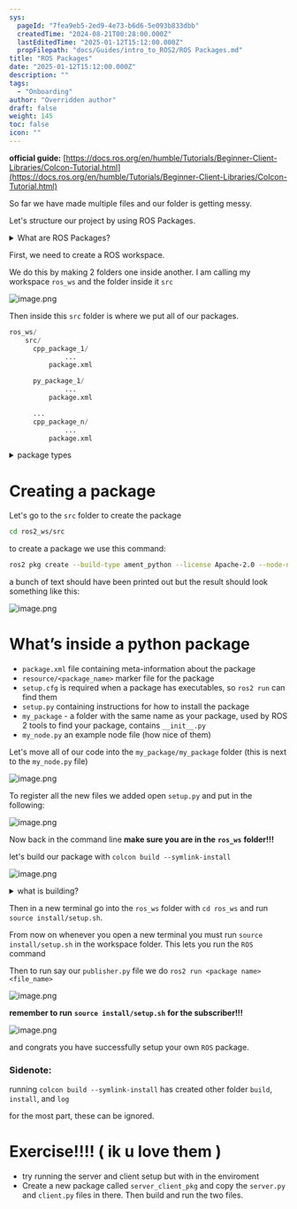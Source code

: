 ```yaml
---
sys:
  pageId: "7fea9eb5-2ed9-4e73-b6d6-5e093b833dbb"
  createdTime: "2024-08-21T00:28:00.000Z"
  lastEditedTime: "2025-01-12T15:12:00.000Z"
  propFilepath: "docs/Guides/intro_to_ROS2/ROS Packages.md"
title: "ROS Packages"
date: "2025-01-12T15:12:00.000Z"
description: ""
tags:
  - "Onboarding"
author: "Overridden author"
draft: false
weight: 145
toc: false
icon: ""
---
```


**official guide:** [https://docs.ros.org/en/humble/Tutorials/Beginner-Client-Libraries/Colcon-Tutorial.html](https://docs.ros.org/en/humble/Tutorials/Beginner-Client-Libraries/Colcon-Tutorial.html)

So far we have made multiple files and our folder is getting messy.

Let's structure our project by using ROS Packages.

<details>

<summary>What are ROS Packages?</summary>

ROS Packages are, as the name implies, packages of code that are highly sharable between ROS developers.

They consist of a folder, `package.xml` file, and source code

```python
      cpp_package_1/
		      ... imagine much code files here ..
          package.xml
```

</details>

First, we need to create a ROS workspace.

We do this by making 2 folders one inside another. I am calling my workspace `ros_ws` and the folder inside it `src`

![image.png](https://prod-files-secure.s3.us-west-2.amazonaws.com/d518164a-d88e-44d1-a4ee-3adb3bd8bce0/70706947-fd18-4537-a67b-e12946812d31/image.png?X-Amz-Algorithm=AWS4-HMAC-SHA256&X-Amz-Content-Sha256=UNSIGNED-PAYLOAD&X-Amz-Credential=ASIAZI2LB466RTSL42LN%2F20250624%2Fus-west-2%2Fs3%2Faws4_request&X-Amz-Date=20250624T230834Z&X-Amz-Expires=3600&X-Amz-Security-Token=IQoJb3JpZ2luX2VjED4aCXVzLXdlc3QtMiJIMEYCIQDrJc6pZuRdvlgf6SEIpb9rZc8pFxi2EGRWC6Qa%2BjXu0gIhAMwuzb4Xunf84Plgc2yLWtAWfPokh0MsWI1oGjjDl7beKv8DCDcQABoMNjM3NDIzMTgzODA1IgwgIatHRgl8IcOgkQkq3AM2Pr%2FBJNmmlxo5Qrr3ft7f%2FI6DFBVdzTECOs%2B9SBOBQvSnbMHxH9KsVVzsDjXzjzBc9CaZ5rumPvBJ7xbFPZtbVWLxoZ7a7bgUW34UwOKA6rhczI6rDJwv7VH6HXZ6BigGTdjiHPV2y2sVAwmuOPUeb9XOxP4krhLNvSHCFOA9twOn%2Fq2S0mkFp884PUBvWId%2BU8dCOkLhIiDm5b7xUj6fcyhxi3ajPa3nv0gZqAqgSShMRkcsUAq6slF5bFA9YR0kKiKsJ8xVwWAPqycRSdYzy3clp55AJVqOxlTElvwUknHY5kouL2tJTDgIfBCh0eW5I%2BYKR24ZPFKJK5CaN6yLUowaxECCMqbbQcKiYxJI2i6dyiMFNhJOUezoaYsoUtPZxrfXPLE%2FQ8HrcrOHGdgeDfaIqv5CbG7OKL7HsHPzpjYJj89zcsSLqu2S0riS%2B%2B4WGddOfX5iiPqNtyBgZp4DeVyxvgX%2FMBL%2BUoEk%2FG0UwI6pwBw5Jdal3PbMNzWxdz%2Fn87l%2BmS8CkkSCP3qCWTwESi1RWi0t7nFUIXlXm%2B8LwmpeKDMglomGa0xUyeIY9YNuHVYsvcJ%2FauMx7EEmTWhiDX%2BKXzA4FibEsCF3evUjUEa54ytzXyGD3fVv%2FjD2t%2BzCBjqkAQj1UpdraB8xQrZWW0iWGmQEobePktzz93srp7Wi6m57%2BHzJ7QUNmDGDxHWQUjcANIdgwOpvY%2F9ohs%2BJV4GjFj%2B79%2F6a349FcwvO3YdaS%2FzAXAJW1ZOr0z%2BehyMCp9I%2Fbzkv5UQPlC5GY%2FIKMu3iuaJv2aAsQ0tzy9LoqbOVNWMJCL0ltFmaJj%2BD91fvsQaAnh4FAlKQ9Y6uHJrmogugfUdySU21&X-Amz-Signature=1af913b9b66427b58b0cf6c72e84a187adc01b33d39faff5662d0aaee68757f0&X-Amz-SignedHeaders=host&x-amz-checksum-mode=ENABLED&x-id=GetObject)

Then inside this `src` folder is where we put all of our packages.

```python
ros_ws/
    src/
      cpp_package_1/
		      ...
          package.xml

      py_package_1/
		      ...
          package.xml

      ...
      cpp_package_n/
		      ...
          package.xml

```

<details>

<summary>package types</summary>

packages can be either `C++` or python.

the intern file structure is different for each but for this guide we will stick to creating python packages

</details>

# Creating a package

Let's go to the `src` folder to create the package

```bash
cd ros2_ws/src
```

to create a package we use this command:

```bash
ros2 pkg create --build-type ament_python --license Apache-2.0 --node-name my_node my_package
```

a bunch of text should have been printed out but the result should look something like this:

![image.png](https://prod-files-secure.s3.us-west-2.amazonaws.com/d518164a-d88e-44d1-a4ee-3adb3bd8bce0/e6cf1e3f-8512-4a3e-b131-079f800bf3e8/image.png?X-Amz-Algorithm=AWS4-HMAC-SHA256&X-Amz-Content-Sha256=UNSIGNED-PAYLOAD&X-Amz-Credential=ASIAZI2LB466RTSL42LN%2F20250624%2Fus-west-2%2Fs3%2Faws4_request&X-Amz-Date=20250624T230834Z&X-Amz-Expires=3600&X-Amz-Security-Token=IQoJb3JpZ2luX2VjED4aCXVzLXdlc3QtMiJIMEYCIQDrJc6pZuRdvlgf6SEIpb9rZc8pFxi2EGRWC6Qa%2BjXu0gIhAMwuzb4Xunf84Plgc2yLWtAWfPokh0MsWI1oGjjDl7beKv8DCDcQABoMNjM3NDIzMTgzODA1IgwgIatHRgl8IcOgkQkq3AM2Pr%2FBJNmmlxo5Qrr3ft7f%2FI6DFBVdzTECOs%2B9SBOBQvSnbMHxH9KsVVzsDjXzjzBc9CaZ5rumPvBJ7xbFPZtbVWLxoZ7a7bgUW34UwOKA6rhczI6rDJwv7VH6HXZ6BigGTdjiHPV2y2sVAwmuOPUeb9XOxP4krhLNvSHCFOA9twOn%2Fq2S0mkFp884PUBvWId%2BU8dCOkLhIiDm5b7xUj6fcyhxi3ajPa3nv0gZqAqgSShMRkcsUAq6slF5bFA9YR0kKiKsJ8xVwWAPqycRSdYzy3clp55AJVqOxlTElvwUknHY5kouL2tJTDgIfBCh0eW5I%2BYKR24ZPFKJK5CaN6yLUowaxECCMqbbQcKiYxJI2i6dyiMFNhJOUezoaYsoUtPZxrfXPLE%2FQ8HrcrOHGdgeDfaIqv5CbG7OKL7HsHPzpjYJj89zcsSLqu2S0riS%2B%2B4WGddOfX5iiPqNtyBgZp4DeVyxvgX%2FMBL%2BUoEk%2FG0UwI6pwBw5Jdal3PbMNzWxdz%2Fn87l%2BmS8CkkSCP3qCWTwESi1RWi0t7nFUIXlXm%2B8LwmpeKDMglomGa0xUyeIY9YNuHVYsvcJ%2FauMx7EEmTWhiDX%2BKXzA4FibEsCF3evUjUEa54ytzXyGD3fVv%2FjD2t%2BzCBjqkAQj1UpdraB8xQrZWW0iWGmQEobePktzz93srp7Wi6m57%2BHzJ7QUNmDGDxHWQUjcANIdgwOpvY%2F9ohs%2BJV4GjFj%2B79%2F6a349FcwvO3YdaS%2FzAXAJW1ZOr0z%2BehyMCp9I%2Fbzkv5UQPlC5GY%2FIKMu3iuaJv2aAsQ0tzy9LoqbOVNWMJCL0ltFmaJj%2BD91fvsQaAnh4FAlKQ9Y6uHJrmogugfUdySU21&X-Amz-Signature=70503aad54daee455368382e1e8599efacc3199fb3061c4dd49f91e1960c2bbf&X-Amz-SignedHeaders=host&x-amz-checksum-mode=ENABLED&x-id=GetObject)

# What’s inside a python package

- `package.xml` file containing meta-information about the package
- `resource/<package_name>` marker file for the package
- `setup.cfg` is required when a package has executables, so `ros2 run` can find them
- `setup.py` containing instructions for how to install the package
- `my_package` - a folder with the same name as your package, used by ROS 2 tools to find your package, contains `__init__.py`
- `my_node.py` an example node file (how nice of them)

Let's move all of our code into the `my_package/my_package` folder (this is next to the `my_node.py` file)

![image.png](https://prod-files-secure.s3.us-west-2.amazonaws.com/d518164a-d88e-44d1-a4ee-3adb3bd8bce0/9ce58f11-0da9-4d3e-b86d-506a9685d378/image.png?X-Amz-Algorithm=AWS4-HMAC-SHA256&X-Amz-Content-Sha256=UNSIGNED-PAYLOAD&X-Amz-Credential=ASIAZI2LB466RTSL42LN%2F20250624%2Fus-west-2%2Fs3%2Faws4_request&X-Amz-Date=20250624T230834Z&X-Amz-Expires=3600&X-Amz-Security-Token=IQoJb3JpZ2luX2VjED4aCXVzLXdlc3QtMiJIMEYCIQDrJc6pZuRdvlgf6SEIpb9rZc8pFxi2EGRWC6Qa%2BjXu0gIhAMwuzb4Xunf84Plgc2yLWtAWfPokh0MsWI1oGjjDl7beKv8DCDcQABoMNjM3NDIzMTgzODA1IgwgIatHRgl8IcOgkQkq3AM2Pr%2FBJNmmlxo5Qrr3ft7f%2FI6DFBVdzTECOs%2B9SBOBQvSnbMHxH9KsVVzsDjXzjzBc9CaZ5rumPvBJ7xbFPZtbVWLxoZ7a7bgUW34UwOKA6rhczI6rDJwv7VH6HXZ6BigGTdjiHPV2y2sVAwmuOPUeb9XOxP4krhLNvSHCFOA9twOn%2Fq2S0mkFp884PUBvWId%2BU8dCOkLhIiDm5b7xUj6fcyhxi3ajPa3nv0gZqAqgSShMRkcsUAq6slF5bFA9YR0kKiKsJ8xVwWAPqycRSdYzy3clp55AJVqOxlTElvwUknHY5kouL2tJTDgIfBCh0eW5I%2BYKR24ZPFKJK5CaN6yLUowaxECCMqbbQcKiYxJI2i6dyiMFNhJOUezoaYsoUtPZxrfXPLE%2FQ8HrcrOHGdgeDfaIqv5CbG7OKL7HsHPzpjYJj89zcsSLqu2S0riS%2B%2B4WGddOfX5iiPqNtyBgZp4DeVyxvgX%2FMBL%2BUoEk%2FG0UwI6pwBw5Jdal3PbMNzWxdz%2Fn87l%2BmS8CkkSCP3qCWTwESi1RWi0t7nFUIXlXm%2B8LwmpeKDMglomGa0xUyeIY9YNuHVYsvcJ%2FauMx7EEmTWhiDX%2BKXzA4FibEsCF3evUjUEa54ytzXyGD3fVv%2FjD2t%2BzCBjqkAQj1UpdraB8xQrZWW0iWGmQEobePktzz93srp7Wi6m57%2BHzJ7QUNmDGDxHWQUjcANIdgwOpvY%2F9ohs%2BJV4GjFj%2B79%2F6a349FcwvO3YdaS%2FzAXAJW1ZOr0z%2BehyMCp9I%2Fbzkv5UQPlC5GY%2FIKMu3iuaJv2aAsQ0tzy9LoqbOVNWMJCL0ltFmaJj%2BD91fvsQaAnh4FAlKQ9Y6uHJrmogugfUdySU21&X-Amz-Signature=05ae906b7f9f0e0af77535147a47edd1520f4f3cd6e987a43a3485327dc2975c&X-Amz-SignedHeaders=host&x-amz-checksum-mode=ENABLED&x-id=GetObject)

To register all the new files we added open `setup.py` and put in the following:

![image.png](https://prod-files-secure.s3.us-west-2.amazonaws.com/d518164a-d88e-44d1-a4ee-3adb3bd8bce0/1cd7c262-4cae-4496-9d75-c178537d24a2/image.png?X-Amz-Algorithm=AWS4-HMAC-SHA256&X-Amz-Content-Sha256=UNSIGNED-PAYLOAD&X-Amz-Credential=ASIAZI2LB466RTSL42LN%2F20250624%2Fus-west-2%2Fs3%2Faws4_request&X-Amz-Date=20250624T230834Z&X-Amz-Expires=3600&X-Amz-Security-Token=IQoJb3JpZ2luX2VjED4aCXVzLXdlc3QtMiJIMEYCIQDrJc6pZuRdvlgf6SEIpb9rZc8pFxi2EGRWC6Qa%2BjXu0gIhAMwuzb4Xunf84Plgc2yLWtAWfPokh0MsWI1oGjjDl7beKv8DCDcQABoMNjM3NDIzMTgzODA1IgwgIatHRgl8IcOgkQkq3AM2Pr%2FBJNmmlxo5Qrr3ft7f%2FI6DFBVdzTECOs%2B9SBOBQvSnbMHxH9KsVVzsDjXzjzBc9CaZ5rumPvBJ7xbFPZtbVWLxoZ7a7bgUW34UwOKA6rhczI6rDJwv7VH6HXZ6BigGTdjiHPV2y2sVAwmuOPUeb9XOxP4krhLNvSHCFOA9twOn%2Fq2S0mkFp884PUBvWId%2BU8dCOkLhIiDm5b7xUj6fcyhxi3ajPa3nv0gZqAqgSShMRkcsUAq6slF5bFA9YR0kKiKsJ8xVwWAPqycRSdYzy3clp55AJVqOxlTElvwUknHY5kouL2tJTDgIfBCh0eW5I%2BYKR24ZPFKJK5CaN6yLUowaxECCMqbbQcKiYxJI2i6dyiMFNhJOUezoaYsoUtPZxrfXPLE%2FQ8HrcrOHGdgeDfaIqv5CbG7OKL7HsHPzpjYJj89zcsSLqu2S0riS%2B%2B4WGddOfX5iiPqNtyBgZp4DeVyxvgX%2FMBL%2BUoEk%2FG0UwI6pwBw5Jdal3PbMNzWxdz%2Fn87l%2BmS8CkkSCP3qCWTwESi1RWi0t7nFUIXlXm%2B8LwmpeKDMglomGa0xUyeIY9YNuHVYsvcJ%2FauMx7EEmTWhiDX%2BKXzA4FibEsCF3evUjUEa54ytzXyGD3fVv%2FjD2t%2BzCBjqkAQj1UpdraB8xQrZWW0iWGmQEobePktzz93srp7Wi6m57%2BHzJ7QUNmDGDxHWQUjcANIdgwOpvY%2F9ohs%2BJV4GjFj%2B79%2F6a349FcwvO3YdaS%2FzAXAJW1ZOr0z%2BehyMCp9I%2Fbzkv5UQPlC5GY%2FIKMu3iuaJv2aAsQ0tzy9LoqbOVNWMJCL0ltFmaJj%2BD91fvsQaAnh4FAlKQ9Y6uHJrmogugfUdySU21&X-Amz-Signature=33996c086358465e72e27a7040203a794e8e98ef81220d5066e64e70f57723c0&X-Amz-SignedHeaders=host&x-amz-checksum-mode=ENABLED&x-id=GetObject)

Now back in the command line **make sure you are in the** **`ros_ws`** **folder!!!**

let's build our package with `colcon build --symlink-install`

![image.png](https://prod-files-secure.s3.us-west-2.amazonaws.com/d518164a-d88e-44d1-a4ee-3adb3bd8bce0/2f2a0d27-b173-48fd-b189-5f5c0ce65619/image.png?X-Amz-Algorithm=AWS4-HMAC-SHA256&X-Amz-Content-Sha256=UNSIGNED-PAYLOAD&X-Amz-Credential=ASIAZI2LB466RTSL42LN%2F20250624%2Fus-west-2%2Fs3%2Faws4_request&X-Amz-Date=20250624T230834Z&X-Amz-Expires=3600&X-Amz-Security-Token=IQoJb3JpZ2luX2VjED4aCXVzLXdlc3QtMiJIMEYCIQDrJc6pZuRdvlgf6SEIpb9rZc8pFxi2EGRWC6Qa%2BjXu0gIhAMwuzb4Xunf84Plgc2yLWtAWfPokh0MsWI1oGjjDl7beKv8DCDcQABoMNjM3NDIzMTgzODA1IgwgIatHRgl8IcOgkQkq3AM2Pr%2FBJNmmlxo5Qrr3ft7f%2FI6DFBVdzTECOs%2B9SBOBQvSnbMHxH9KsVVzsDjXzjzBc9CaZ5rumPvBJ7xbFPZtbVWLxoZ7a7bgUW34UwOKA6rhczI6rDJwv7VH6HXZ6BigGTdjiHPV2y2sVAwmuOPUeb9XOxP4krhLNvSHCFOA9twOn%2Fq2S0mkFp884PUBvWId%2BU8dCOkLhIiDm5b7xUj6fcyhxi3ajPa3nv0gZqAqgSShMRkcsUAq6slF5bFA9YR0kKiKsJ8xVwWAPqycRSdYzy3clp55AJVqOxlTElvwUknHY5kouL2tJTDgIfBCh0eW5I%2BYKR24ZPFKJK5CaN6yLUowaxECCMqbbQcKiYxJI2i6dyiMFNhJOUezoaYsoUtPZxrfXPLE%2FQ8HrcrOHGdgeDfaIqv5CbG7OKL7HsHPzpjYJj89zcsSLqu2S0riS%2B%2B4WGddOfX5iiPqNtyBgZp4DeVyxvgX%2FMBL%2BUoEk%2FG0UwI6pwBw5Jdal3PbMNzWxdz%2Fn87l%2BmS8CkkSCP3qCWTwESi1RWi0t7nFUIXlXm%2B8LwmpeKDMglomGa0xUyeIY9YNuHVYsvcJ%2FauMx7EEmTWhiDX%2BKXzA4FibEsCF3evUjUEa54ytzXyGD3fVv%2FjD2t%2BzCBjqkAQj1UpdraB8xQrZWW0iWGmQEobePktzz93srp7Wi6m57%2BHzJ7QUNmDGDxHWQUjcANIdgwOpvY%2F9ohs%2BJV4GjFj%2B79%2F6a349FcwvO3YdaS%2FzAXAJW1ZOr0z%2BehyMCp9I%2Fbzkv5UQPlC5GY%2FIKMu3iuaJv2aAsQ0tzy9LoqbOVNWMJCL0ltFmaJj%2BD91fvsQaAnh4FAlKQ9Y6uHJrmogugfUdySU21&X-Amz-Signature=711506b157df75e3c0111df8353d13dd37b8a7fbcba49346039a61e4f86a8c42&X-Amz-SignedHeaders=host&x-amz-checksum-mode=ENABLED&x-id=GetObject)

<details>

<summary>what is building?</summary>

if you are a CS major at Rose-Hulman you will learn the answer to this in CSSE132

but TLDR; is it combines all the code files into one program that can be run easily 

</details>

Then in a new terminal go into the `ros_ws` folder with `cd ros_ws` and run `source install/setup.sh`. 

From now on whenever you open a new terminal you must run `source install/setup.sh` in the workspace folder. This lets you run the `ROS` command

Then to run say our `publisher.py` file we do `ros2 run <package name> <file_name>`

![image.png](https://prod-files-secure.s3.us-west-2.amazonaws.com/d518164a-d88e-44d1-a4ee-3adb3bd8bce0/4f4b1219-3a44-4632-aa0a-ce3471699f59/image.png?X-Amz-Algorithm=AWS4-HMAC-SHA256&X-Amz-Content-Sha256=UNSIGNED-PAYLOAD&X-Amz-Credential=ASIAZI2LB466RTSL42LN%2F20250624%2Fus-west-2%2Fs3%2Faws4_request&X-Amz-Date=20250624T230834Z&X-Amz-Expires=3600&X-Amz-Security-Token=IQoJb3JpZ2luX2VjED4aCXVzLXdlc3QtMiJIMEYCIQDrJc6pZuRdvlgf6SEIpb9rZc8pFxi2EGRWC6Qa%2BjXu0gIhAMwuzb4Xunf84Plgc2yLWtAWfPokh0MsWI1oGjjDl7beKv8DCDcQABoMNjM3NDIzMTgzODA1IgwgIatHRgl8IcOgkQkq3AM2Pr%2FBJNmmlxo5Qrr3ft7f%2FI6DFBVdzTECOs%2B9SBOBQvSnbMHxH9KsVVzsDjXzjzBc9CaZ5rumPvBJ7xbFPZtbVWLxoZ7a7bgUW34UwOKA6rhczI6rDJwv7VH6HXZ6BigGTdjiHPV2y2sVAwmuOPUeb9XOxP4krhLNvSHCFOA9twOn%2Fq2S0mkFp884PUBvWId%2BU8dCOkLhIiDm5b7xUj6fcyhxi3ajPa3nv0gZqAqgSShMRkcsUAq6slF5bFA9YR0kKiKsJ8xVwWAPqycRSdYzy3clp55AJVqOxlTElvwUknHY5kouL2tJTDgIfBCh0eW5I%2BYKR24ZPFKJK5CaN6yLUowaxECCMqbbQcKiYxJI2i6dyiMFNhJOUezoaYsoUtPZxrfXPLE%2FQ8HrcrOHGdgeDfaIqv5CbG7OKL7HsHPzpjYJj89zcsSLqu2S0riS%2B%2B4WGddOfX5iiPqNtyBgZp4DeVyxvgX%2FMBL%2BUoEk%2FG0UwI6pwBw5Jdal3PbMNzWxdz%2Fn87l%2BmS8CkkSCP3qCWTwESi1RWi0t7nFUIXlXm%2B8LwmpeKDMglomGa0xUyeIY9YNuHVYsvcJ%2FauMx7EEmTWhiDX%2BKXzA4FibEsCF3evUjUEa54ytzXyGD3fVv%2FjD2t%2BzCBjqkAQj1UpdraB8xQrZWW0iWGmQEobePktzz93srp7Wi6m57%2BHzJ7QUNmDGDxHWQUjcANIdgwOpvY%2F9ohs%2BJV4GjFj%2B79%2F6a349FcwvO3YdaS%2FzAXAJW1ZOr0z%2BehyMCp9I%2Fbzkv5UQPlC5GY%2FIKMu3iuaJv2aAsQ0tzy9LoqbOVNWMJCL0ltFmaJj%2BD91fvsQaAnh4FAlKQ9Y6uHJrmogugfUdySU21&X-Amz-Signature=829fbc9d951057a947a26a62ea2e9ab39d9d3e3d5cdb98989626e77235271c93&X-Amz-SignedHeaders=host&x-amz-checksum-mode=ENABLED&x-id=GetObject)

**remember to run** **`source install/setup.sh`** **for the subscriber!!!**

![image.png](https://prod-files-secure.s3.us-west-2.amazonaws.com/d518164a-d88e-44d1-a4ee-3adb3bd8bce0/02121119-dad4-49ec-8356-c956108b4243/image.png?X-Amz-Algorithm=AWS4-HMAC-SHA256&X-Amz-Content-Sha256=UNSIGNED-PAYLOAD&X-Amz-Credential=ASIAZI2LB466RTSL42LN%2F20250624%2Fus-west-2%2Fs3%2Faws4_request&X-Amz-Date=20250624T230834Z&X-Amz-Expires=3600&X-Amz-Security-Token=IQoJb3JpZ2luX2VjED4aCXVzLXdlc3QtMiJIMEYCIQDrJc6pZuRdvlgf6SEIpb9rZc8pFxi2EGRWC6Qa%2BjXu0gIhAMwuzb4Xunf84Plgc2yLWtAWfPokh0MsWI1oGjjDl7beKv8DCDcQABoMNjM3NDIzMTgzODA1IgwgIatHRgl8IcOgkQkq3AM2Pr%2FBJNmmlxo5Qrr3ft7f%2FI6DFBVdzTECOs%2B9SBOBQvSnbMHxH9KsVVzsDjXzjzBc9CaZ5rumPvBJ7xbFPZtbVWLxoZ7a7bgUW34UwOKA6rhczI6rDJwv7VH6HXZ6BigGTdjiHPV2y2sVAwmuOPUeb9XOxP4krhLNvSHCFOA9twOn%2Fq2S0mkFp884PUBvWId%2BU8dCOkLhIiDm5b7xUj6fcyhxi3ajPa3nv0gZqAqgSShMRkcsUAq6slF5bFA9YR0kKiKsJ8xVwWAPqycRSdYzy3clp55AJVqOxlTElvwUknHY5kouL2tJTDgIfBCh0eW5I%2BYKR24ZPFKJK5CaN6yLUowaxECCMqbbQcKiYxJI2i6dyiMFNhJOUezoaYsoUtPZxrfXPLE%2FQ8HrcrOHGdgeDfaIqv5CbG7OKL7HsHPzpjYJj89zcsSLqu2S0riS%2B%2B4WGddOfX5iiPqNtyBgZp4DeVyxvgX%2FMBL%2BUoEk%2FG0UwI6pwBw5Jdal3PbMNzWxdz%2Fn87l%2BmS8CkkSCP3qCWTwESi1RWi0t7nFUIXlXm%2B8LwmpeKDMglomGa0xUyeIY9YNuHVYsvcJ%2FauMx7EEmTWhiDX%2BKXzA4FibEsCF3evUjUEa54ytzXyGD3fVv%2FjD2t%2BzCBjqkAQj1UpdraB8xQrZWW0iWGmQEobePktzz93srp7Wi6m57%2BHzJ7QUNmDGDxHWQUjcANIdgwOpvY%2F9ohs%2BJV4GjFj%2B79%2F6a349FcwvO3YdaS%2FzAXAJW1ZOr0z%2BehyMCp9I%2Fbzkv5UQPlC5GY%2FIKMu3iuaJv2aAsQ0tzy9LoqbOVNWMJCL0ltFmaJj%2BD91fvsQaAnh4FAlKQ9Y6uHJrmogugfUdySU21&X-Amz-Signature=82bf42670396cae957f8b773ad9ad0619640a93331dc2e28afb994db16d930d2&X-Amz-SignedHeaders=host&x-amz-checksum-mode=ENABLED&x-id=GetObject)

and congrats you have successfully setup your own `ROS` package.

### Sidenote:

running `colcon build --symlink-install` has created other folder `build`, `install`, and `log`

for the most part, these can be ignored.

# Exercise!!!! ( ik u love them )

- try running the server and client setup but with in the enviroment
- Create a new package called `server_client_pkg` and copy the `server.py` and `client.py` files in there. Then build and run the two files.
